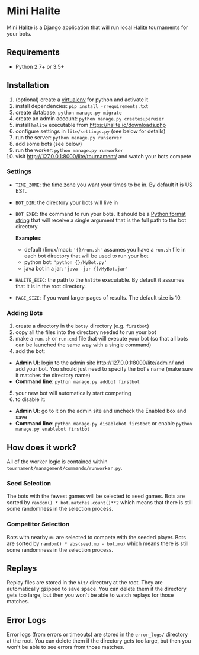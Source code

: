 # Mini Halite

Mini Halite is a Django application that will run local [Halite](http://halite.io/) tournaments for your bots.

## Requirements

 - Python 2.7+ or 3.5+

## Installation

1. (optional) create a [virtualenv](https://docs.python.org/3/library/venv.html) for python and activate it
2. install dependencies: `pip install -rrequirements.txt`
3. create database: `python manage.py migrate`
4. create an admin account: `python manage.py createsuperuser`
5. install `halite` executable from https://halite.io/downloads.php
6. configure settings in `lite/settings.py` (see below for details)
7. run the server: `python manage.py runserver`
8. add some bots (see below)
9. run the worker: `python manage.py runworker`
10. visit http://127.0.0.1:8000/lite/tournament/ and watch your bots compete

### Settings

 - `TIME_ZONE`: the [time zone](https://en.wikipedia.org/wiki/List_of_tz_database_time_zones) you want your times to be in. By default it is US EST.
 - `BOT_DIR`: the directory your bots will live in
 - `BOT_EXEC`: the command to run your bots. It should be a [Python format string](https://docs.python.org/2.7/library/string.html#format-examples) that will
    receive a single argument that is the full path to the bot directory.

    **Examples**:

     - default (linux/mac): `'{}/run.sh'` assumes you have a `run.sh` file in each bot directory that will
       be used to run your bot
     - python bot: `'python {}/MyBot.py'`
     - java bot in a jar: `'java -jar {}/MyBot.jar'`
 - `HALITE_EXEC`: the path to the `halite` executable. By default it assumes that it is in the root directory.
 - `PAGE_SIZE`: if you want larger pages of results. The default size is 10.

### Adding Bots

1. create a directory in the `bots/` directory (e.g. `firstbot`)
2. copy all the files into the directory needed to run your bot
3. make a `run.sh` or `run.cmd` file that will execute your bot (so that all bots can be launched the same way with a single command)
4. add the bot:
 - **Admin UI**: login to the admin site http://127.0.0.1:8000/lite/admin/ and add your bot. You should just need to specify the bot's name (make sure it matches the directory name)
 - **Command line**: `python manage.py addbot firstbot`
5. your new bot will automatically start competing
6. to disable it:
 - **Admin UI**: go to it on the admin site and uncheck the Enabled box and save
 - **Command line**: `python manage.py disablebot firstbot` or enable `python manage.py enablebot firstbot`

## How does it work?

All of the worker logic is contained within `tournament/management/commands/runworker.py`.

### Seed Selection

The bots with the fewest games will be selected to seed games. Bots are sorted by `random() * bot.matches.count()**2` which means that there is still
some randomness in the selection process.

### Competitor Selection

Bots with nearby `mu` are selected to compete with the seeded player. Bots are sorted by `random() * abs(seed.mu - bot.mu)` which means there is still
some randomness in the selection process.

## Replays

Replay files are stored in the `hlt/` directory at the root. They are automatically gzipped to save space. You can delete them if the
directory gets too large, but then you won't be able to watch replays for those matches.

## Error Logs

Error logs (from errors or timeouts) are stored in the `error_logs/` directory at the root.  You can delete them if the
directory gets too large, but then you won't be able to see errors from those matches.
